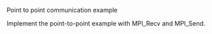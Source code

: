Point to point communication example

Implement the point-to-point example with MPI_Recv and MPI_Send.
